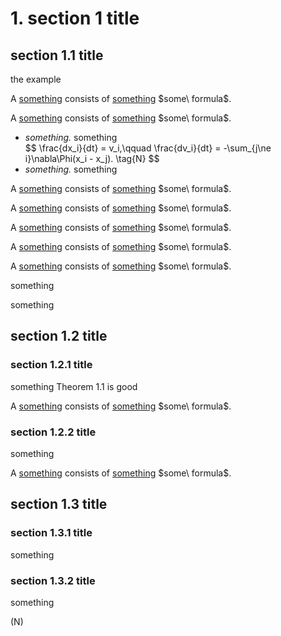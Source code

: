 # 1. section 1 title
<!-- # section 1 title -->

## section 1.1 title

the <a class = 'reference' onclick='jump("something_example", "")'> example </a> 


<p id = 'definition of something' class = 'definition'> 
A <ins>something</ins> consists of <ins>something</ins> $some\ formula$.
</p>



<p id = 'definition of something' class = 'definition'> 
A <ins>something</ins> consists of <ins>something</ins> $some\ formula$.

<ul>
  <li>
    <i>something.</i> something
    <div id = 'newton'> 
        $$
        \frac{dx_i}{dt} = v_i,\qquad \frac{dv_i}{dt} = -\sum_{j\ne i}\nabla\Phi(x_i - x_j).  \tag{N}
        $$
    </div>
  </li>
  <li>
    <i>something.</i> something
  </li>
</ul>
</p>

<p id = 'definition of something' class = 'definition'> 
A <ins>something</ins> consists of <ins>something</ins> $some\ formula$.
</p>

<p id = 'something_example' class = 'example'>
A <ins>something</ins> consists of <ins>something</ins> $some\ formula$.
</p>

<p id = 'something' class = 'example'>
A <ins>something</ins> consists of <ins>something</ins> $some\ formula$.
</p>

<p id = 'something' class = 'theorem'>
A <ins>something</ins> consists of <ins>something</ins> $some\ formula$.
</p>

<p id = 'something' class = 'remark'>
A <ins>something</ins> consists of <ins>something</ins> $some\ formula$.
</p>


<p id = 'something' class = 'lemma'>something</p>

<p id = 'something' class = 'proposition'>something</p>


## section 1.2 title

### section 1.2.1 title

something Theorem 1.1 is good

<p id = 'definition of something' class = 'definition'> 
A <ins>something</ins> consists of <ins>something</ins> $some\ formula$.
</p>


### section 1.2.2 title


something

<p id = 'definition of something' class = 'definition'> 
A <ins>something</ins> consists of <ins>something</ins> $some\ formula$.
</p>

## section 1.3 title 

### section 1.3.1 title

something

### section 1.3.2 title

something

<span onclick="jump('newton')"> (N)</span>   


